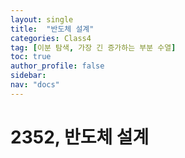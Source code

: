 ```yaml
---
layout: single
title:  "반도체 설계"
categories: Class4
tag: [이분 탐색, 가장 긴 증가하는 부분 수열]
toc: true
author_profile: false
sidebar: 
nav: "docs"
---
```


# 2352, 반도체 설계
